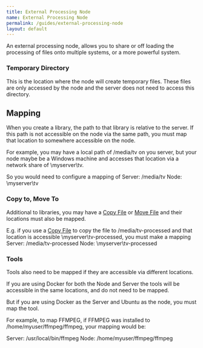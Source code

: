```yaml
---
title: External Processing Node
name: External Processing Node
permalink: /guides/external-processing-node
layout: default
---
```


An external processing node, allows you to share or off loading the processing of files onto multiple systems, or a more powerful system.

### Temporary Directory
This is the location where the node will create temporary files.  These files are only accessed by the node and the server does not need to access this directory.

## Mapping
When you create a library, the path to that library is relative to the server.  If this path is not accessible on the node via the same path, you must map that location to somewhere accessible on the node.

For example, you may have a local path of /media/tv on you server, but your node maybe be a Windows machine and accesses that location via a network share of \\myserver\tv.  

So you would need to configure a mapping of
Server: /media/tv
Node: \\myserver\tv

### Copy to, Move To 
Additional to libraries, you may have a [Copy File](/plugins/basic-nodes/copy-file) or [Move File](/plugins/basic-nodes/move-file) and their locations must also be mapped.

E.g. if you use a [Copy File](/plugins/basic-nodes/copy-file) to copy the file to /media/tv-processed and that location is accessible \\myserver\tv-processed, you must make a mapping
Server: /media/tv-processed
Node: \\myserver\tv-processed

### Tools 
Tools also need to be mapped if they are accessible via different locations.

If you are using Docker for both the Node and Server the tools will be accessible in the same locations, and do not need to be mapped.

But if you are using Docker as the Server and Ubuntu as the node, you must map the tool.  

For example, to map FFMPEG, if FFMPEG was installed to /home/myuser/ffmpeg/ffmpeg, your mapping would be:

Server: /usr/local/bin/ffmpeg
Node: /home/myuser/ffmpeg/ffmpeg


